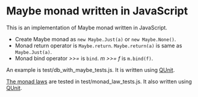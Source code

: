 Maybe monad written in JavaScript
=================================

This is an implementation of Maybe monad written in JavaScript.

- Create Maybe monad as `new Maybe.Just(a)` or `new Maybe.None()`.
- Monad return operator is `Maybe.return`. `Maybe.return(a)` is same as `Maybe.Just(a)`.
- Monad bind operator _>>=_ is `bind`. _m >>= f_ is `m.bind(f)`.

An example is test/db_with_maybe_tests.js. It is written using [QUnit](http://qunitjs.com/).

[The monad laws](http://www.haskell.org/haskellwiki/Monad_Laws)  are tested in test/monad_law_tests.js. It also written using [QUnit](http://qunitjs.com/).
